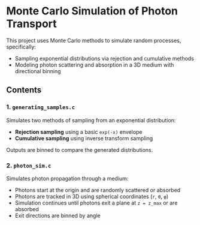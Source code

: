 # Monte Carlo Simulation of Photon Transport

This project uses Monte Carlo methods to simulate random processes, specifically:

- Sampling exponential distributions via rejection and cumulative methods
- Modeling photon scattering and absorption in a 3D medium with directional binning

## Contents

### 1. `generating_samples.c`
Simulates two methods of sampling from an exponential distribution:
- **Rejection sampling** using a basic `exp(-x)` envelope
- **Cumulative sampling** using inverse transform sampling

Outputs are binned to compare the generated distributions.

### 2. `photon_sim.c`
Simulates photon propagation through a medium:
- Photons start at the origin and are randomly scattered or absorbed
- Photons are tracked in 3D using spherical coordinates (`r`, `θ`, `φ`)
- Simulation continues until photons exit a plane at `z = z_max` or are absorbed
- Exit directions are binned by angle

